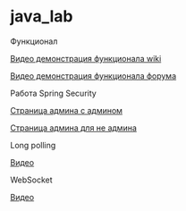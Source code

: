 # java_lab

Функционал

[Видео демонстрация функционала wiki](https://drive.google.com/open?id=1YVgvwFAXlcbRbaR-y1X85bxnRmIBArei)

[Видео демонстрация функционала форума](https://drive.google.com/open?id=1uUFV6pAeAvd_K1xAXvWm_OIH85XM2xEY)

Работа Spring Security 

[Страница админа с админом](https://drive.google.com/open?id=1hss-OZU-gzfWqrNXCCaeMDkNEvRt_qTB)

[Страница админа для не админа](https://drive.google.com/open?id=18aJxCdYk6J5armhtanSAQO9kIogyy-Rx)

Long polling

[Видео](https://drive.google.com/open?id=1tJz5h2KCqGd0gBqDJHnn1g6H7lhMU2jX)

WebSocket

[Видео](https://drive.google.com/open?id=12KNsHyYkReEMKDLNoSPSXB8NaI9pZKvU)
